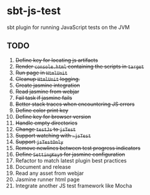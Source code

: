 # sbt-js-test
sbt plugin for running JavaScript tests on the JVM

## TODO
1.  ~~Define key for locating js artifacts~~
2.  ~~Render `console.html` containing the scripts in `target`~~
3.  ~~Run page in `HtmlUnit`~~
4.  ~~Cleanup `HtmlUnit` logging.~~
5.  ~~Create jasmine integration~~
6.  ~~Read jasmine from webjar~~
7.  ~~Fail task if jasmine fails~~
8.  ~~Better stack traces when encountering JS errors~~
9.  ~~Define color print key~~
10. ~~Define key for browser version~~
11. ~~Handle empty directories~~
12. ~~Change `testJs` to `jsTest`~~
13. ~~Support watching with `~jsTest`~~
14. ~~Support `jsTestOnly`~~ 
15. ~~Remove newlines between test progress indicators~~
16. ~~Define `SettingKey`s for jasmine configuration~~
17. Refactor to match latest plugin best practices
18. Document and release
19. Read any asset from webjar
20. Jasmine runner html page
21. Integrate another JS test framework like Mocha
